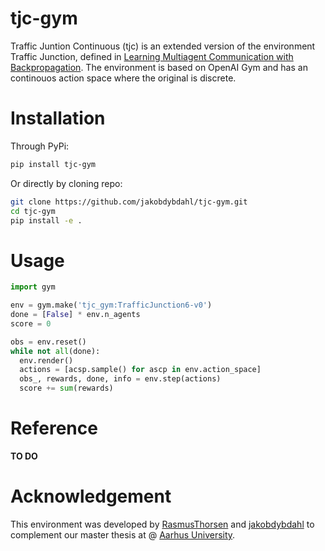 # tjc-gym

Traffic Juntion Continuous (tjc) is an extended version of the environment Traffic Junction, defined in [Learning Multiagent Communication
with Backpropagation](https://arxiv.org/pdf/1605.07736.pdf). The environment is based on OpenAI Gym and has an continouos action space where the original is discrete.

# Installation

Through PyPi:

```bash
pip install tjc-gym
```

Or directly by cloning repo:

```bash
git clone https://github.com/jakobdybdahl/tjc-gym.git
cd tjc-gym
pip install -e .
```

# Usage

```python
import gym

env = gym.make('tjc_gym:TrafficJunction6-v0')
done = [False] * env.n_agents
score = 0

obs = env.reset()
while not all(done):
  env.render()
  actions = [acsp.sample() for ascp in env.action_space]
  obs_, rewards, done, info = env.step(actions)
  score += sum(rewards)


```

# Reference

**TO DO**

# Acknowledgement

This environment was developed by [RasmusThorsen](https://github.com/RasmusThorsen) and [jakobdybdahl](https://github.com/jakobdybdahl) to complement our master thesis at @ [Aarhus University](https://www.au.dk/).
